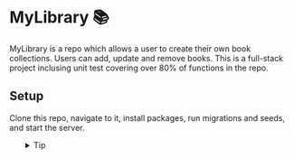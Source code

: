 # MyLibrary 📚

MyLibrary is a repo which allows a user to create their own book collections. Users can add, update and remove books.
This is a full-stack project inclusing unit test covering over 80% of functions in the repo.

## Setup

Clone this repo, navigate to it, install packages, run migrations and seeds, and start the server.
  <details style="padding-left: 2em">
    <summary>Tip</summary>

    cd my-library
    npm i
    npm run knex migrate:latest
    npm run knex seed:run
    npm run dev

  </details>
